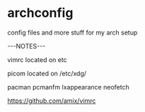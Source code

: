 # archconfig
config files and more stuff for my arch setup



---NOTES--- 

vimrc located on etc

picom located on /etc/xdg/

pacman pcmanfm lxappearance neofetch

https://github.com/amix/vimrc
